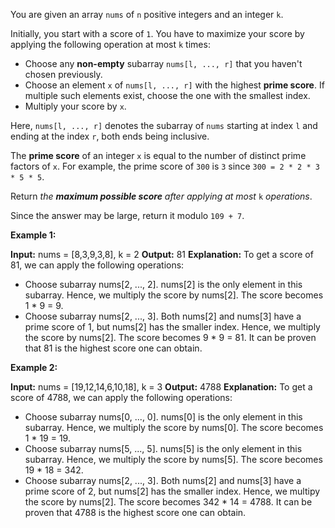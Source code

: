 You are given an array  `nums`  of  `n`  positive integers and an integer  `k`.

Initially, you start with a score of  `1`. You have to maximize your score by applying the following operation at most  `k`  times:

-   Choose any  **non-empty**  subarray  `nums[l, ..., r]`  that you haven't chosen previously.
-   Choose an element  `x`  of  `nums[l, ..., r]`  with the highest  **prime score**. If multiple such elements exist, choose the one with the smallest index.
-   Multiply your score by  `x`.

Here,  `nums[l, ..., r]`  denotes the subarray of  `nums`  starting at index  `l`  and ending at the index  `r`, both ends being inclusive.

The  **prime score**  of an integer  `x`  is equal to the number of distinct prime factors of  `x`. For example, the prime score of  `300`  is  `3`  since  `300 = 2 * 2 * 3 * 5 * 5`.

Return  _the  **maximum possible score**  after applying at most_ `k` _operations_.

Since the answer may be large, return it modulo  `109 + 7`.

**Example 1:**

**Input:** nums = [8,3,9,3,8], k = 2
**Output:** 81
**Explanation:** To get a score of 81, we can apply the following operations:
- Choose subarray nums[2, ..., 2]. nums[2] is the only element in this subarray. Hence, we multiply the score by nums[2]. The score becomes 1 * 9 = 9.
- Choose subarray nums[2, ..., 3]. Both nums[2] and nums[3] have a prime score of 1, but nums[2] has the smaller index. Hence, we multiply the score by nums[2]. The score becomes 9 * 9 = 81.
It can be proven that 81 is the highest score one can obtain.

**Example 2:**

**Input:** nums = [19,12,14,6,10,18], k = 3
**Output:** 4788
**Explanation:** To get a score of 4788, we can apply the following operations: 
- Choose subarray nums[0, ..., 0]. nums[0] is the only element in this subarray. Hence, we multiply the score by nums[0]. The score becomes 1 * 19 = 19.
- Choose subarray nums[5, ..., 5]. nums[5] is the only element in this subarray. Hence, we multiply the score by nums[5]. The score becomes 19 * 18 = 342.
- Choose subarray nums[2, ..., 3]. Both nums[2] and nums[3] have a prime score of 2, but nums[2] has the smaller index. Hence, we multipy the score by nums[2]. The score becomes 342 * 14 = 4788.
It can be proven that 4788 is the highest score one can obtain.
